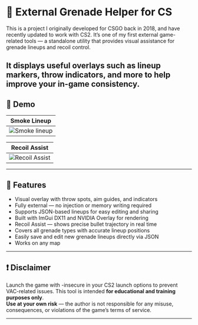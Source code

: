 # 🎯 External Grenade Helper for CS

This is a project I originally developed for CSGO back in 2018, and have recently updated to work with CS2. It’s one of my first external game-related tools — a standalone utility that provides visual assistance for grenade lineups and recoil control.

It displays useful overlays such as lineup markers, throw indicators, and more to help improve your in-game consistency.
---

## 📸 Demo

| Smoke Lineup |
|--------------|
| ![Smoke lineup](Media/smoke.gif) |

| Recoil Assist |
|--------------|
| ![Recoil Assist](Media/recoil.gif) |
---

## 🧠 Features

- Visual overlay with throw spots, aim guides, and indicators
- Fully external — no injection or memory writing required
- Supports JSON-based lineups for easy editing and sharing
- Built with ImGui DX11 and NVIDIA Overlay for rendering
- Recoil Assist — shows precise bullet trajectory in real time
- Covers all grenade types with accurate lineup positions
- Easily save and edit new grenade lineups directly via JSON
- Works on any map

---

## ❗ Disclaimer

Launch the game with -insecure in your CS2 launch options to prevent VAC-related issues.
This tool is intended **for educational and training purposes only**.  
**Use at your own risk** — the author is not responsible for any misuse, consequences, or violations of the game’s terms of service.

---